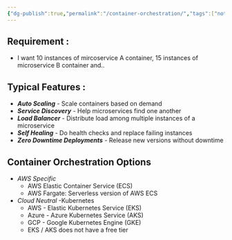 ```yaml
---
{"dg-publish":true,"permalink":"/container-orchestration/","tags":["notes"],"created":"2024-07-07T19:05:45.151+05:30","updated":"2024-07-07T19:05:45.151+05:30"}
---
```



## Requirement :
- I want 10 instances of mircoservice A container, 15 instances of microservice B container and..
## Typical Features :
- ***Auto Scaling*** - Scale containers based on demand
- ***Service Discovery*** - Help microservices find one another
- ***Load Balancer*** - Distribute load among multiple instances of a microservice
- ***Self Healing*** - Do health checks and replace failing instances
- ***Zero Downtime Deployments*** - Release new versions without downtime

## Container Orchestration Options
- *AWS Specific*
	- AWS Elastic Container Service (ECS)
	- AWS Fargate: Serverless version of AWS ECS
- *Cloud Neutral* -Kubernetes
	- AWS - Elastic Kubernetes Service (EKS)
	- Azure - Azure Kubernetes Service (AKS)
	- GCP - Google Kubernetes Engine (GKE)
	- EKS / AKS does not have a free tier

<style> .container {font-family: sans-serif; text-align: center;} .button-wrapper button {z-index: 1;height: 40px; width: 100px; margin: 10px;padding: 5px;} .excalidraw .App-menu_top .buttonList { display: flex;} .excalidraw-wrapper { height: 800px; margin: 50px; position: relative;} :root[dir="ltr"] .excalidraw .layer-ui__wrapper .zen-mode-transition.App-menu_bottom--transition-left {transform: none;} </style><script src="https://cdn.jsdelivr.net/npm/react@17/umd/react.production.min.js"></script><script src="https://cdn.jsdelivr.net/npm/react-dom@17/umd/react-dom.production.min.js"></script><script type="text/javascript" src="https://cdn.jsdelivr.net/npm/@excalidraw/excalidraw@0/dist/excalidraw.production.min.js"></script><div id="Container_Orchestratorexcalidraw.md1"></div><script>(function(){const InitialData={"type":"excalidraw","version":2,"source":"https://github.com/zsviczian/obsidian-excalidraw-plugin/releases/tag/2.2.7","elements":[{"id":"dMAWj_3voGJfO-pzrHkuX","type":"rectangle","x":-305.5,"y":-239.9765625,"width":199,"height":70,"angle":0,"strokeColor":"#1e1e1e","backgroundColor":"transparent","fillStyle":"solid","strokeWidth":2,"strokeStyle":"solid","roughness":1,"opacity":100,"groupIds":[],"frameId":null,"index":"a0","roundness":{"type":3},"seed":1076217866,"version":42,"versionNonce":1112510934,"isDeleted":false,"boundElements":[{"type":"text","id":"7FWU5xR6"},{"id":"SkpD9Sj-p237n_H11hTZH","type":"arrow"}],"updated":1720359317092,"link":null,"locked":false},{"id":"7FWU5xR6","type":"text","x":-290.9599075317383,"y":-217.4765625,"width":169.91981506347656,"height":25,"angle":0,"strokeColor":"#1e1e1e","backgroundColor":"transparent","fillStyle":"solid","strokeWidth":2,"strokeStyle":"solid","roughness":1,"opacity":100,"groupIds":[],"frameId":null,"index":"a1","roundness":null,"seed":1888977494,"version":19,"versionNonce":284585494,"isDeleted":false,"boundElements":null,"updated":1720359244724,"link":null,"locked":false,"text":"Container Images","rawText":"Container Images","fontSize":20,"fontFamily":1,"textAlign":"center","verticalAlign":"middle","containerId":"dMAWj_3voGJfO-pzrHkuX","originalText":"Container Images","autoResize":true,"lineHeight":1.25},{"type":"rectangle","version":51,"versionNonce":1695958678,"index":"a2","isDeleted":false,"id":"ers-NTJ8aM7I-jh_N65mw","fillStyle":"solid","strokeWidth":2,"strokeStyle":"solid","roughness":1,"opacity":100,"angle":0,"x":21,"y":-240.9765625,"strokeColor":"#1e1e1e","backgroundColor":"transparent","width":199,"height":70,"seed":943087766,"groupIds":[],"frameId":null,"roundness":{"type":3},"boundElements":[{"type":"text","id":"rTCEmqqW"},{"id":"yaOptZygNk9TyOHplco92","type":"arrow"}],"updated":1720359320474,"link":null,"locked":false},{"type":"text","version":42,"versionNonce":2058052438,"index":"a3","isDeleted":false,"id":"rTCEmqqW","fillStyle":"solid","strokeWidth":2,"strokeStyle":"solid","roughness":1,"opacity":100,"angle":0,"x":57.09007263183594,"y":-218.4765625,"strokeColor":"#1e1e1e","backgroundColor":"transparent","width":126.81985473632812,"height":25,"seed":50978262,"groupIds":[],"frameId":null,"roundness":null,"boundElements":[],"updated":1720359251547,"link":null,"locked":false,"fontSize":20,"fontFamily":1,"text":"Configuration","rawText":"Configuration","textAlign":"center","verticalAlign":"middle","containerId":"ers-NTJ8aM7I-jh_N65mw","originalText":"Configuration","autoResize":true,"lineHeight":1.25},{"type":"rectangle","version":143,"versionNonce":2134246934,"index":"a4","isDeleted":false,"id":"rGf7NSpIG11BM5586vKfV","fillStyle":"solid","strokeWidth":2,"strokeStyle":"solid","roughness":1,"opacity":100,"angle":0,"x":-305,"y":-77.9765625,"strokeColor":"#1e1e1e","backgroundColor":"transparent","width":547,"height":48,"seed":312411606,"groupIds":[],"frameId":null,"roundness":{"type":3},"boundElements":[{"type":"text","id":"4lYnM9nt"},{"id":"SkpD9Sj-p237n_H11hTZH","type":"arrow"},{"id":"yaOptZygNk9TyOHplco92","type":"arrow"},{"id":"wRL63wUHmCwLxkzQRyePw","type":"arrow"}],"updated":1720359324842,"link":null,"locked":false},{"type":"text","version":169,"versionNonce":1083552586,"index":"a5","isDeleted":false,"id":"4lYnM9nt","fillStyle":"solid","strokeWidth":2,"strokeStyle":"solid","roughness":1,"opacity":100,"angle":0,"x":-146.62987518310547,"y":-66.4765625,"strokeColor":"#1e1e1e","backgroundColor":"transparent","width":230.25975036621094,"height":25,"seed":1806424854,"groupIds":[],"frameId":null,"roundness":null,"boundElements":[],"updated":1720359273998,"link":null,"locked":false,"fontSize":20,"fontFamily":1,"text":"Container Orchestrator","rawText":"Container Orchestrator","textAlign":"center","verticalAlign":"middle","containerId":"rGf7NSpIG11BM5586vKfV","originalText":"Container Orchestrator","autoResize":true,"lineHeight":1.25},{"type":"rectangle","version":208,"versionNonce":1893797526,"index":"a6","isDeleted":false,"id":"-mSuzkt44i6Gj8-Yzojh6","fillStyle":"solid","strokeWidth":2,"strokeStyle":"solid","roughness":1,"opacity":100,"angle":0,"x":-270,"y":46.0234375,"strokeColor":"#1e1e1e","backgroundColor":"transparent","width":489,"height":42,"seed":951214294,"groupIds":[],"frameId":null,"roundness":{"type":3},"boundElements":[{"type":"text","id":"PcaQUkkW"},{"id":"wRL63wUHmCwLxkzQRyePw","type":"arrow"},{"id":"9_KUECT5s9Bh0ndktzGtu","type":"arrow"},{"id":"SlXOLHjt8jw4t6GVh4W09","type":"arrow"},{"id":"y2_lMm1MKq2qXiwNjfNKD","type":"arrow"}],"updated":1720359337402,"link":null,"locked":false},{"type":"text","version":241,"versionNonce":43447690,"index":"a7","isDeleted":false,"id":"PcaQUkkW","fillStyle":"solid","strokeWidth":2,"strokeStyle":"solid","roughness":1,"opacity":100,"angle":0,"x":-61.09996032714844,"y":54.5234375,"strokeColor":"#1e1e1e","backgroundColor":"transparent","width":71.19992065429688,"height":25,"seed":1285281302,"groupIds":[],"frameId":null,"roundness":null,"boundElements":[],"updated":1720359284429,"link":null,"locked":false,"fontSize":20,"fontFamily":1,"text":"Cluster","rawText":"Cluster","textAlign":"center","verticalAlign":"middle","containerId":"-mSuzkt44i6Gj8-Yzojh6","originalText":"Cluster","autoResize":true,"lineHeight":1.25},{"type":"rectangle","version":89,"versionNonce":103787158,"index":"a8","isDeleted":false,"id":"XJGJ0p_48Ho9FXRrdbtC8","fillStyle":"solid","strokeWidth":2,"strokeStyle":"solid","roughness":1,"opacity":100,"angle":0,"x":-330,"y":206.0234375,"strokeColor":"#1e1e1e","backgroundColor":"transparent","width":197,"height":47,"seed":1603709386,"groupIds":[],"frameId":null,"roundness":{"type":3},"boundElements":[{"type":"text","id":"iqHvwLGe"},{"id":"9_KUECT5s9Bh0ndktzGtu","type":"arrow"}],"updated":1720359329969,"link":null,"locked":false},{"type":"text","version":83,"versionNonce":1521293654,"index":"a9","isDeleted":false,"id":"iqHvwLGe","fillStyle":"solid","strokeWidth":2,"strokeStyle":"solid","roughness":1,"opacity":100,"angle":0,"x":-307.34991455078125,"y":217.0234375,"strokeColor":"#1e1e1e","backgroundColor":"transparent","width":151.6998291015625,"height":25,"seed":2138235018,"groupIds":[],"frameId":null,"roundness":null,"boundElements":[],"updated":1720359296420,"link":null,"locked":false,"fontSize":20,"fontFamily":1,"text":"Virtual Server 1","rawText":"Virtual Server 1","textAlign":"center","verticalAlign":"middle","containerId":"XJGJ0p_48Ho9FXRrdbtC8","originalText":"Virtual Server 1","autoResize":true,"lineHeight":1.25},{"type":"rectangle","version":115,"versionNonce":193703702,"index":"aA","isDeleted":false,"id":"9cGLcoCZYrO1viaSQuBsj","fillStyle":"solid","strokeWidth":2,"strokeStyle":"solid","roughness":1,"opacity":100,"angle":0,"x":-104,"y":205.5234375,"strokeColor":"#1e1e1e","backgroundColor":"transparent","width":201.00000000000003,"height":44.00000000000001,"seed":504861834,"groupIds":[],"frameId":null,"roundness":{"type":3},"boundElements":[{"type":"text","id":"NQJRBDse"},{"id":"SlXOLHjt8jw4t6GVh4W09","type":"arrow"}],"updated":1720359333528,"link":null,"locked":false},{"type":"text","version":113,"versionNonce":751143894,"index":"aB","isDeleted":false,"id":"NQJRBDse","fillStyle":"solid","strokeWidth":2,"strokeStyle":"solid","roughness":1,"opacity":100,"angle":0,"x":-83.75991058349608,"y":215.0234375,"strokeColor":"#1e1e1e","backgroundColor":"transparent","width":160.5198211669922,"height":25,"seed":2080928586,"groupIds":[],"frameId":null,"roundness":null,"boundElements":[],"updated":1720359307421,"link":null,"locked":false,"fontSize":20,"fontFamily":1,"text":"Virtual Server 2","rawText":"Virtual Server 2","textAlign":"center","verticalAlign":"middle","containerId":"9cGLcoCZYrO1viaSQuBsj","originalText":"Virtual Server 2","autoResize":true,"lineHeight":1.25},{"type":"rectangle","version":92,"versionNonce":223535382,"index":"aC","isDeleted":false,"id":"W-IVHfVx5448SQcc8RedT","fillStyle":"solid","strokeWidth":2,"strokeStyle":"solid","roughness":1,"opacity":100,"angle":0,"x":126,"y":203.5234375,"strokeColor":"#1e1e1e","backgroundColor":"transparent","width":197,"height":47,"seed":1213693514,"groupIds":[],"frameId":null,"roundness":{"type":3},"boundElements":[{"type":"text","id":"peEhX2eY"},{"id":"y2_lMm1MKq2qXiwNjfNKD","type":"arrow"}],"updated":1720359337402,"link":null,"locked":false},{"type":"text","version":89,"versionNonce":1346853014,"index":"aD","isDeleted":false,"id":"peEhX2eY","fillStyle":"solid","strokeWidth":2,"strokeStyle":"solid","roughness":1,"opacity":100,"angle":0,"x":144.5500946044922,"y":214.5234375,"strokeColor":"#1e1e1e","backgroundColor":"transparent","width":159.89981079101562,"height":25,"seed":841295114,"groupIds":[],"frameId":null,"roundness":null,"boundElements":[],"updated":1720359310915,"link":null,"locked":false,"fontSize":20,"fontFamily":1,"text":"Virtual Server 3","rawText":"Virtual Server 3","textAlign":"center","verticalAlign":"middle","containerId":"W-IVHfVx5448SQcc8RedT","originalText":"Virtual Server 3","autoResize":true,"lineHeight":1.25},{"id":"SkpD9Sj-p237n_H11hTZH","type":"arrow","x":-204.5,"y":-154.9765625,"width":81,"height":64,"angle":0,"strokeColor":"#1e1e1e","backgroundColor":"transparent","fillStyle":"solid","strokeWidth":2,"strokeStyle":"solid","roughness":1,"opacity":100,"groupIds":[],"frameId":null,"index":"aE","roundness":{"type":2},"seed":1580979670,"version":50,"versionNonce":1835722518,"isDeleted":false,"boundElements":null,"updated":1720359317093,"link":null,"locked":false,"points":[[0,0],[81,64]],"lastCommittedPoint":null,"startBinding":{"elementId":"dMAWj_3voGJfO-pzrHkuX","focus":0.42964250787786595,"gap":15},"endBinding":{"elementId":"rGf7NSpIG11BM5586vKfV","focus":-0.14865281777046485,"gap":13},"startArrowhead":null,"endArrowhead":"arrow"},{"id":"yaOptZygNk9TyOHplco92","type":"arrow","x":117.5,"y":-158.9765625,"width":86,"height":70,"angle":0,"strokeColor":"#1e1e1e","backgroundColor":"transparent","fillStyle":"solid","strokeWidth":2,"strokeStyle":"solid","roughness":1,"opacity":100,"groupIds":[],"frameId":null,"index":"aF","roundness":{"type":2},"seed":1520474518,"version":38,"versionNonce":385680342,"isDeleted":false,"boundElements":null,"updated":1720359320474,"link":null,"locked":false,"points":[[0,0],[-86,70]],"lastCommittedPoint":null,"startBinding":{"elementId":"ers-NTJ8aM7I-jh_N65mw","focus":-0.38416040100250626,"gap":12},"endBinding":{"elementId":"rGf7NSpIG11BM5586vKfV","focus":0.06600971285774906,"gap":11},"startArrowhead":null,"endArrowhead":"arrow"},{"id":"wRL63wUHmCwLxkzQRyePw","type":"arrow","x":-31.5,"y":-14.9765625,"width":1,"height":50,"angle":0,"strokeColor":"#1e1e1e","backgroundColor":"transparent","fillStyle":"solid","strokeWidth":2,"strokeStyle":"solid","roughness":1,"opacity":100,"groupIds":[],"frameId":null,"index":"aG","roundness":{"type":2},"seed":1986168406,"version":37,"versionNonce":1710805846,"isDeleted":false,"boundElements":null,"updated":1720359324843,"link":null,"locked":false,"points":[[0,0],[1,50]],"lastCommittedPoint":null,"startBinding":{"elementId":"rGf7NSpIG11BM5586vKfV","focus":0.002846923133075407,"gap":15},"endBinding":{"elementId":"-mSuzkt44i6Gj8-Yzojh6","focus":-0.017801731177527355,"gap":11},"startArrowhead":null,"endArrowhead":"arrow"},{"id":"9_KUECT5s9Bh0ndktzGtu","type":"arrow","x":-103.5,"y":98.0234375,"width":109,"height":97,"angle":0,"strokeColor":"#1e1e1e","backgroundColor":"transparent","fillStyle":"solid","strokeWidth":2,"strokeStyle":"solid","roughness":1,"opacity":100,"groupIds":[],"frameId":null,"index":"aH","roundness":{"type":2},"seed":1028683222,"version":39,"versionNonce":1229374806,"isDeleted":false,"boundElements":null,"updated":1720359329969,"link":null,"locked":false,"points":[[0,0],[-109,97]],"lastCommittedPoint":null,"startBinding":{"elementId":"-mSuzkt44i6Gj8-Yzojh6","focus":0.16100440291476803,"gap":10},"endBinding":{"elementId":"XJGJ0p_48Ho9FXRrdbtC8","focus":-0.1582618025751073,"gap":11},"startArrowhead":null,"endArrowhead":"arrow"},{"id":"SlXOLHjt8jw4t6GVh4W09","type":"arrow","x":-25.5,"y":101.0234375,"width":4,"height":92,"angle":0,"strokeColor":"#1e1e1e","backgroundColor":"transparent","fillStyle":"solid","strokeWidth":2,"strokeStyle":"solid","roughness":1,"opacity":100,"groupIds":[],"frameId":null,"index":"aI","roundness":{"type":2},"seed":390719446,"version":41,"versionNonce":115956182,"isDeleted":false,"boundElements":null,"updated":1720359333528,"link":null,"locked":false,"points":[[0,0],[4,92]],"lastCommittedPoint":null,"startBinding":{"elementId":"-mSuzkt44i6Gj8-Yzojh6","focus":0.006023562760209053,"gap":13},"endBinding":{"elementId":"9cGLcoCZYrO1viaSQuBsj","focus":-0.16263124062566972,"gap":12.5},"startArrowhead":null,"endArrowhead":"arrow"},{"id":"y2_lMm1MKq2qXiwNjfNKD","type":"arrow","x":102.5,"y":100.0234375,"width":101,"height":89,"angle":0,"strokeColor":"#1e1e1e","backgroundColor":"transparent","fillStyle":"solid","strokeWidth":2,"strokeStyle":"solid","roughness":1,"opacity":100,"groupIds":[],"frameId":null,"index":"aJ","roundness":{"type":2},"seed":196172886,"version":43,"versionNonce":57178442,"isDeleted":false,"boundElements":null,"updated":1720359361446,"link":null,"locked":false,"points":[[0,0],[101,89]],"lastCommittedPoint":null,"startBinding":{"elementId":"-mSuzkt44i6Gj8-Yzojh6","focus":-0.3374578648744845,"gap":12},"endBinding":{"elementId":"W-IVHfVx5448SQcc8RedT","focus":0.17675044883303412,"gap":14.5},"startArrowhead":null,"endArrowhead":"arrow"}],"appState":{"theme":"dark","viewBackgroundColor":"#ffffff","currentItemStrokeColor":"#1e1e1e","currentItemBackgroundColor":"transparent","currentItemFillStyle":"solid","currentItemStrokeWidth":2,"currentItemStrokeStyle":"solid","currentItemRoughness":1,"currentItemOpacity":100,"currentItemFontFamily":1,"currentItemFontSize":20,"currentItemTextAlign":"left","currentItemStartArrowhead":null,"currentItemEndArrowhead":"arrow","scrollX":463.5,"scrollY":472.0234375,"zoom":{"value":1},"currentItemRoundness":"round","gridSize":null,"gridColor":{"Bold":"#C9C9C9FF","Regular":"#EDEDEDFF"},"currentStrokeOptions":null,"previousGridSize":null,"frameRendering":{"enabled":true,"clip":true,"name":true,"outline":true},"objectsSnapModeEnabled":false},"files":{}};InitialData.scrollToContent=true;App=()=>{const e=React.useRef(null),t=React.useRef(null),[n,i]=React.useState({width:void 0,height:void 0});return React.useEffect(()=>{i({width:t.current.getBoundingClientRect().width,height:t.current.getBoundingClientRect().height});const e=()=>{i({width:t.current.getBoundingClientRect().width,height:t.current.getBoundingClientRect().height})};return window.addEventListener("resize",e),()=>window.removeEventListener("resize",e)},[t]),React.createElement(React.Fragment,null,React.createElement("div",{className:"excalidraw-wrapper",ref:t},React.createElement(ExcalidrawLib.Excalidraw,{ref:e,width:n.width,height:n.height,initialData:InitialData,viewModeEnabled:!0,zenModeEnabled:!0,gridModeEnabled:!1})))},excalidrawWrapper=document.getElementById("Container_Orchestratorexcalidraw.md1");ReactDOM.render(React.createElement(App),excalidrawWrapper);})();</script>